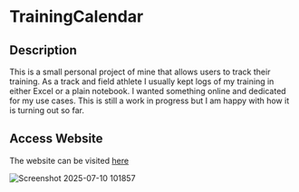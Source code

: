 # TrainingCalendar

## Description

This is a small personal project of mine that allows users to track their training. 
As a track and field athlete I usually kept logs of my training in either Excel or a plain notebook. I wanted something online and dedicated for my use cases. This is still a work in progress but I am happy with how it is turning out so far.

## Access Website

The website can be visited [here](https://training-calendar-drab.vercel.app/)

![Screenshot 2025-07-10 101857](https://github.com/user-attachments/assets/1cb54e34-add4-4505-88f5-47a78261c310)
